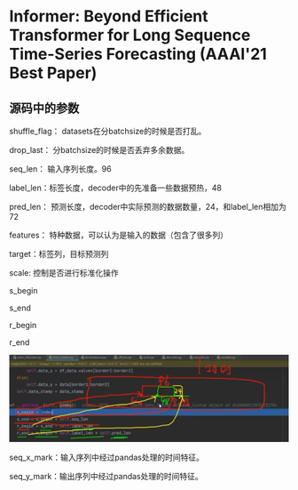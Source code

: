 # Informer: Beyond Efficient Transformer for Long Sequence Time-Series Forecasting (AAAI'21 Best Paper)

## 源码中的参数

shuffle_flag： datasets在分batchsize的时候是否打乱。

drop_last： 分batchsize的时候是否丢弃多余数据。

seq_len： 输入序列长度。96

label_len：标签长度，decoder中的先准备一些数据预热，48

pred_len： 预测长度，decoder中实际预测的数据数量，24，和label_len相加为72

features： 特种数据，可以认为是输入的数据（包含了很多列）

target：标签列，目标预测列

scale:  控制是否进行标准化操作

s_begin

s_end

r_begin

r_end

![image-20221005120352231](mf-笔记.assets/image-20221005120352231.png)

seq_x_mark：输入序列中经过pandas处理的时间特征。

seq_y_mark：输出序列中经过pandas处理的时间特征。

